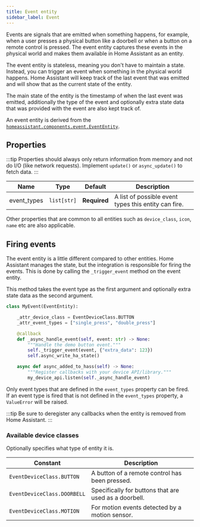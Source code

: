 ```yaml
---
title: Event entity
sidebar_label: Event
---
```


Events are signals that are emitted when something happens, for example, when a user presses a physical button like a doorbell or when a button on a remote control is pressed. The event entity captures these events in the physical world and makes them available in Home Assistant as an entity.

The event entity is stateless, meaning you don't have to maintain a state. Instead, you can trigger an event when something in the physical world happens. Home Assistant will keep track of the last event that was emitted and will show that as the current state of the entity.

The main state of the entity is the timestamp of when the last event was emitted, additionally the type of the event and optionally extra state data that was provided with the event are also kept track of.

An event entity is derived from the  [`homeassistant.components.event.EventEntity`](https://github.com/home-assistant/core/blob/dev/homeassistant/components/event/__init__.py).

## Properties

:::tip
Properties should always only return information from memory and not do I/O (like network requests). Implement `update()` or `async_update()` to fetch data.
:::

| Name        | Type            | Default      | Description                                          |
| ----------- | --------------- | ------------ | ---------------------------------------------------- |
| event_types | `list[str]`     | **Required** | A list of possible event types this entity can fire. |

Other properties that are common to all entities such as `device_class`, `icon`, `name` etc are also applicable.

## Firing events

The event entity is a little different compared to other entities. Home Assistant manages the state, but the integration
is responsible for firing the events. This is done by calling the `_trigger_event` method on the event entity.

This method takes the event type as the first argument and optionally extra state data as the second argument.

```python
class MyEvent(EventEntity):

    _attr_device_class = EventDeviceClass.BUTTON
    _attr_event_types = ["single_press", "double_press"]

    @callback
    def _async_handle_event(self, event: str) -> None:
        """Handle the demo button event."""
        self._trigger_event(event, {"extra_data": 123})
        self.async_write_ha_state()

    async def async_added_to_hass(self) -> None:
        """Register callbacks with your device API/library."""
        my_device_api.listen(self._async_handle_event)
```

Only event types that are defined in the `event_types` property can be fired. If an event type is fired that is not defined in the `event_types` property, a `ValueError` will be raised.

:::tip
Be sure to deregister any callbacks when the entity is removed from Home Assistant.
:::

### Available device classes

Optionally specifies what type of entity it is.

| Constant                    | Description                                           |
| --------------------------- | ----------------------------------------------------- |
| `EventDeviceClass.BUTTON`   | A button of a remote control has been pressed.        |
| `EventDeviceClass.DOORBELL` | Specifically for buttons that are used as a doorbell. |
| `EventDeviceClass.MOTION`   | For motion events detected by a motion sensor.        |
